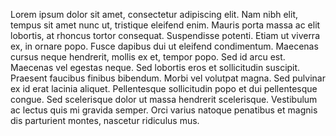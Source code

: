 Lorem ipsum dolor sit amet, consectetur adipiscing elit.
Nam nibh elit,
tempus sit amet nunc ut, tristique eleifend enim.
Mauris porta massa ac elit lobortis, at rhoncus
tortor consequat. 
Suspendisse potenti. Etiam ut viverra ex,
in ornare popo. Fusce dapibus dui ut eleifend
condimentum. Maecenas cursus neque hendrerit,
mollis ex et, tempor popo. Sed id arcu est. 
Maecenas vel egestas neque. Sed lobortis eros
et sollicitudin suscipit. Praesent faucibus 
finibus bibendum. Morbi vel volutpat magna.
Sed pulvinar ex id erat lacinia aliquet.
Pellentesque sollicitudin popo et dui
pellentesque congue. Sed scelerisque dolor
ut massa hendrerit scelerisque. Vestibulum 
ac lectus quis mi gravida semper. Orci
varius natoque penatibus et magnis dis 
parturient montes, nascetur ridiculus mus.